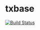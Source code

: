 # txbase
[![Build Status](https://travis-ci.org/cruisky/txbase.svg?branch=master)](https://travis-ci.org/cruisky/txbase)

